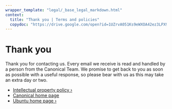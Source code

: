 ```yaml
---
wrapper_template: "legal/_base_legal_markdown.html"
context:
  title: "Thank you | Terms and policies"
  copydoc: "https://drive.google.com/open?id=1UZrvA051Ks9eWXOA42ez3LPX9RK3iStJyAp16VtvhZk"
---
```


# Thank you

Thank you for contacting us. Every email we receive is read and handled by a person from the Canonical Team. We promise to get back to you as soon as possible with a useful response, so please bear with us as this may take an extra day or two.

- [Intellectual property policy ›](/legal/intellectual-property-policy)
- [Canonical home page](http://www.canonical.com)
- [Ubuntu home page ›](/)
